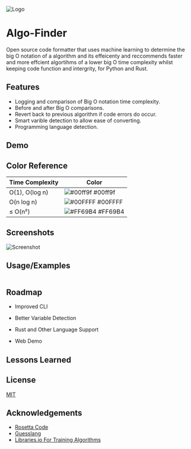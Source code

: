 
![Logo](https://cdn.discordapp.com/attachments/983151922339004427/1041234913027960902/Algo_Finder_Banner.png)


# Algo-Finder

Open source code formatter that uses machine learning to determine the big O notation of a algorithm
and its effeicenty and reccommends faster and more effcient algortihms of a lower big O time complexity whilst keeping
code function and intergrity, for Python and Rust.


## Features

- Logging and comparison of Big O notation time complexity.
- Before and after Big O comparisons.
- Revert back to previous algorithm if code errors do occur.
- Smart varible detection to allow ease of converting.
- Programming language detection. 
 

## Demo


## Color Reference

| Time Complexity             | Color                                                                |
| ----------------- | ------------------------------------------------------------------ |
| O(1), O(log n) | ![#00ff9f](https://placehold.co/10/00ff9f/00ff9f.png) #00ff9f |
| O(n log n) | ![#00FFFF](https://placehold.co/10/00FFFF/00FFFF.png) #00FFFF |
| ≤ O(n²)  | ![#FF69B4](https://placehold.co/10/FF69B4/FF69B4.png) #FF69B4 |

## Screenshots

![Screenshot](Temp)


## Usage/Examples

```

```


## Roadmap

- Improved CLI

-  Better Variable Detection

- Rust and Other Language Support

- Web Demo
## Lessons Learned



## License

[MIT](https://choosealicense.com/licenses/mit/)


## Acknowledgements

 - [Rosetta Code ](https://rosettacode.org/wiki/Rosetta_Code)
 - [Guesslang](https://github.com/yoeo/guesslang)
 - [Libraries.io For Training Algorithms](https://libraries.io/data)
